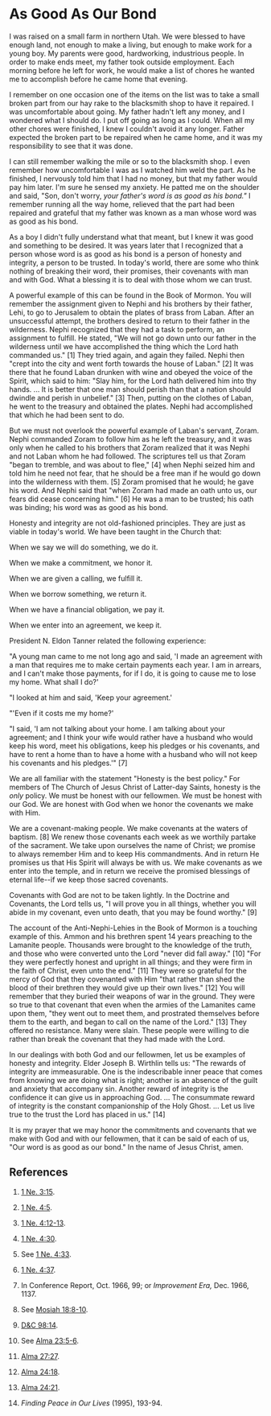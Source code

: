 # As Good As Our Bond

I was raised on a small farm in northern Utah. We were blessed to have enough
land, not enough to make a living, but enough to make work for a young boy. My
parents were good, hardworking, industrious people. In order to make ends
meet, my father took outside employment. Each morning before he left for work,
he would make a list of chores he wanted me to accomplish before he came home
that evening.

I remember on one occasion one of the items on the list was to take a small
broken part from our hay rake to the blacksmith shop to have it repaired. I
was uncomfortable about going. My father hadn't left any money, and I wondered
what I should do. I put off going as long as I could. When all my other chores
were finished, I knew I couldn't avoid it any longer. Father expected the
broken part to be repaired when he came home, and it was my responsibility to
see that it was done.

I can still remember walking the mile or so to the blacksmith shop. I even
remember how uncomfortable I was as I watched him weld the part. As he
finished, I nervously told him that I had no money, but that my father would
pay him later. I'm sure he sensed my anxiety. He patted me on the shoulder and
said, "Son, don't worry, _your father's word is as good as his bond."_ I
remember running all the way home, relieved that the part had been repaired
and grateful that my father was known as a man whose word was as good as his
bond.

As a boy I didn't fully understand what that meant, but I knew it was good and
something to be desired. It was years later that I recognized that a person
whose word is as good as his bond is a person of honesty and integrity, a
person to be trusted. In today's world, there are some who think nothing of
breaking their word, their promises, their covenants with man and with God.
What a blessing it is to deal with those whom we can trust.

A powerful example of this can be found in the Book of Mormon. You will
remember the assignment given to Nephi and his brothers by their father, Lehi,
to go to Jerusalem to obtain the plates of brass from Laban. After an
unsuccessful attempt, the brothers desired to return to their father in the
wilderness. Nephi recognized that they had a task to perform, an assignment to
fulfill. He stated, "We will not go down unto our father in the wilderness
until we have accomplished the thing which the Lord hath commanded us." [1]
They tried again, and again they failed. Nephi then "crept into the city and
went forth towards the house of Laban." [2]  It was there that he found Laban
drunken with wine and obeyed the voice of the Spirit, which said to him: "Slay
him, for the Lord hath delivered him into thy hands. ... It is better that one
man should perish than that a nation should dwindle and perish in unbelief."
[3]  Then, putting on the clothes of Laban, he went to the treasury and
obtained the plates. Nephi had accomplished that which he had been sent to do.

But we must not overlook the powerful example of Laban's servant, Zoram. Nephi
commanded Zoram to follow him as he left the treasury, and it was only when he
called to his brothers that Zoram realized that it was Nephi and not Laban
whom he had followed. The scriptures tell us that Zoram "began to tremble, and
was about to flee," [4]  when Nephi seized him and told him he need not fear,
that he should be a free man if he would go down into the wilderness with
them. [5]  Zoram promised that he would; he gave his word. And Nephi said that
"when Zoram had made an oath unto us, our fears did cease concerning him." [6]
He was a man to be trusted; his oath was binding; his word was as good as his
bond.

Honesty and integrity are not old-fashioned principles. They are just as
viable in today's world. We have been taught in the Church that:

When we say we will do something, we do it.

When we make a commitment, we honor it.

When we are given a calling, we fulfill it.

When we borrow something, we return it.

When we have a financial obligation, we pay it.

When we enter into an agreement, we keep it.

President N. Eldon Tanner related the following experience:

"A young man came to me not long ago and said, 'I made an agreement with a man
that requires me to make certain payments each year. I am in arrears, and I
can't make those payments, for if I do, it is going to cause me to lose my
home. What shall I do?'

"I looked at him and said, 'Keep your agreement.'

"'Even if it costs me my home?'

"I said, 'I am not talking about your home. I am talking about your agreement;
and I think your wife would rather have a husband who would keep his word,
meet his obligations, keep his pledges or his covenants, and have to rent a
home than to have a home with a husband who will not keep his covenants and
his pledges.'" [7]

We are all familiar with the statement "Honesty is the best policy." For
members of The Church of Jesus Christ of Latter-day Saints, honesty is the
_only_ policy. We must be honest with our fellowmen. We must be honest with
our God. We are honest with God when we honor the covenants we make with Him.

We are a covenant-making people. We make covenants at the waters of baptism.
[8]  We renew those covenants each week as we worthily partake of the
sacrament. We take upon ourselves the name of Christ; we promise to always
remember Him and to keep His commandments. And in return He promises us that
His Spirit will always be with us. We make covenants as we enter into the
temple, and in return we receive the promised blessings of eternal life--if we
keep those sacred covenants.

Covenants with God are not to be taken lightly. In the Doctrine and Covenants,
the Lord tells us, "I will prove you in all things, whether you will abide in
my covenant, even unto death, that you may be found worthy." [9]

The account of the Anti-Nephi-Lehies in the Book of Mormon is a touching
example of this. Ammon and his brethren spent 14 years preaching to the
Lamanite people. Thousands were brought to the knowledge of the truth, and
those who were converted unto the Lord "never did fall away." [10]  "For they
were perfectly honest and upright in all things; and they were firm in the
faith of Christ, even unto the end." [11]  They were so grateful for the mercy
of God that they covenanted with Him "that rather than shed the blood of their
brethren they would give up their own lives." [12]  You will remember that
they buried their weapons of war in the ground. They were so true to that
covenant that even when the armies of the Lamanites came upon them, "they went
out to meet them, and prostrated themselves before them to the earth, and
began to call on the name of the Lord." [13]  They offered no resistance. Many
were slain. These people were willing to die rather than break the covenant
that they had made with the Lord.

In our dealings with both God and our fellowmen, let us be examples of honesty
and integrity. Elder Joseph B. Wirthlin tells us: "The rewards of integrity
are immeasurable. One is the indescribable inner peace that comes from knowing
we are doing what is right; another is an absence of the guilt and anxiety
that accompany sin. Another reward of integrity is the confidence it can give
us in approaching God. ... The consummate reward of integrity is the constant
companionship of the Holy Ghost. ... Let us live true to the trust the Lord has
placed in us." [14]

It is my prayer that we may honor the commitments and covenants that we make
with God and with our fellowmen, that it can be said of each of us, "Our word
is as good as our bond." In the name of Jesus Christ, amen.

## References

  1.   [1 Ne. 3:15](https://www.lds.org/scriptures/bofm/1-ne/3.15?lang=eng#14).

  2.   [1 Ne. 4:5](https://www.lds.org/scriptures/bofm/1-ne/4.5?lang=eng#4).

  3.   [1 Ne. 4:12-13](https://www.lds.org/scriptures/bofm/1-ne/4.12-13?lang=eng#11).

  4.   [1 Ne. 4:30](https://www.lds.org/scriptures/bofm/1-ne/4.30?lang=eng#29).

  5.  See [1 Ne. 4:33](https://www.lds.org/scriptures/bofm/1-ne/4.33?lang=eng#32).

  6.   [1 Ne. 4:37](https://www.lds.org/scriptures/bofm/1-ne/4.37?lang=eng#36).

  7.  In Conference Report, Oct. 1966, 99; or _Improvement Era,_ Dec. 1966, 1137.

  8.  See [Mosiah 18:8-10](https://www.lds.org/scriptures/bofm/mosiah/18.8-10?lang=eng#7).

  9.   [D&amp;C 98:14](https://www.lds.org/scriptures/dc-testament/dc/98.14?lang=eng#13).

  10.  See [Alma 23:5-6](https://www.lds.org/scriptures/bofm/alma/23.5-6?lang=eng#4).

  11.   [Alma 27:27](https://www.lds.org/scriptures/bofm/alma/27.27?lang=eng#26).

  12.   [Alma 24:18](https://www.lds.org/scriptures/bofm/alma/24.18?lang=eng#17).

  13.   [Alma 24:21](https://www.lds.org/scriptures/bofm/alma/24.21?lang=eng#20).

  14.   _Finding Peace in Our Lives_ (1995), 193-94.

